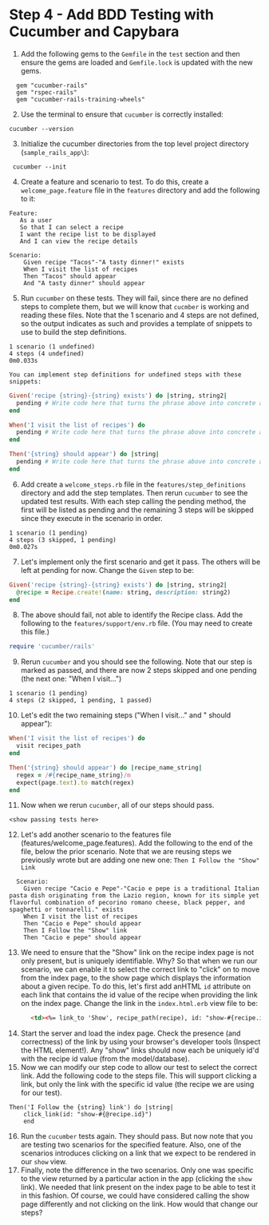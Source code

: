 # Step 4 - Add BDD Testing with Cucumber and Capybara

1. Add the following gems to the `Gemfile` in the `test` section and then ensure the gems are loaded and `Gemfile.lock` 
is updated with the new gems.
```text
  gem "cucumber-rails"
  gem "rspec-rails"
  gem "cucumber-rails-training-wheels"
```
2. Use the terminal to ensure that `cucumber` is correctly installed:
```shell
cucumber --version
```
3. Initialize the cucumber directories from the top level project directory (`sample_rails_app\`):
```shell
 cucumber --init
```
4. Create a feature and scenario to test. To do this, create a `welcome_page.feature` file in the `features`
directory and add the following to it:
```text
Feature:
   As a user
   So that I can select a recipe
   I want the recipe list to be displayed
   And I can view the recipe details

Scenario:
    Given recipe "Tacos"-"A tasty dinner!" exists
    When I visit the list of recipes
    Then "Tacos" should appear
    And "A tasty dinner" should appear
```
5. Run `cucumber` on these tests.  They will fail, since there are no defined steps to complete them, but we will know
that `cucmber` is working and reading these files. Note that the 1 scenario and 4 steps are not defined, so the 
output indicates as such and provides a template of snippets to use to build the step definitions.
```text
1 scenario (1 undefined)
4 steps (4 undefined)
0m0.033s

You can implement step definitions for undefined steps with these snippets:
```
```ruby
Given('recipe {string}-{string} exists') do |string, string2|
  pending # Write code here that turns the phrase above into concrete actions
end

When('I visit the list of recipes') do
  pending # Write code here that turns the phrase above into concrete actions
end

Then('{string} should appear') do |string|
  pending # Write code here that turns the phrase above into concrete actions
end
```
6. Add create a `welcome_steps.rb` file in the `features/step_definitions` directory and add the step templates. Then
rerun `cucumber` to see the updated test results. With each step calling the pending method, the first will be listed
as pending and the remaining 3 steps will be skipped since they execute in the scenario in order.
```text
1 scenario (1 pending)
4 steps (3 skipped, 1 pending)
0m0.027s
```
7. Let's implement only the first scenario and get it pass. The others will be left at pending for now. Change
the `Given` step to be:
```ruby
Given('recipe {string}-{string} exists') do |string, string2|
  @recipe = Recipe.create!(name: string, description: string2)
end
```
8. The above should fail, not able to identify the Recipe class. Add the following to the `features/support/env.rb`
file. (You may need to create this file.)
```ruby
require 'cucumber/rails'
```
9. Rerun `cucumber` and you should see the following. Note that our step is marked as passed, and there are 
now 2 steps skipped and one pending (the next one: "When I visit...")
```text
1 scenario (1 pending)
4 steps (2 skipped, 1 pending, 1 passed)
```
10. Let's edit the two remaining steps ("When I visit..." and "<something> should appear"):
```ruby
When('I visit the list of recipes') do
  visit recipes_path
end

Then('{string} should appear') do |recipe_name_string|
  regex = /#{recipe_name_string}/m
  expect(page.text).to match(regex)
end
```
11. Now when we rerun `cucumber`, all of our steps should pass.
```text
<show passing tests here>
```
12. Let's add another scenario to the features file (features/welcome_page.features). Add the following to the end
of the file, below the prior scenario. Note that we are reusing steps we previously wrote but are adding one new
one: `Then I Follow the "Show" Link`
```text
  Scenario:
    Given recipe "Cacio e Pepe"-"Cacio e pepe is a traditional Italian pasta dish originating from the Lazio region, known for its simple yet flavorful combination of pecorino romano cheese, black pepper, and spaghetti or tonnarelli." exists
    When I visit the list of recipes
    Then "Cacio e Pepe" should appear
    Then I Follow the "Show" link
    Then "Cacio e pepe" should appear
```
13. We need to ensure that the "Show" link on the recipe index page is not only present, but is uniquely
identifiable. Why? So that when we run our scenario, we can enable it to select the correct link to "click" on
to move from the index page, to the show page which displays the information about a given recipe. To do this, 
let's first add anHTML `id` attribute on each link that contains the id value of the recipe when providing the
link on the index page. Change the link in the `index.html.erb` view file to be:
```html
      <td><%= link_to 'Show', recipe_path(recipe), id: "show-#{recipe.id}" %></td>
```
14. Start the server and load the index page. Check the presence (and correctness) of the link by using your
browser's developer tools (Inspect the HTML element!). Any "show" links should now each be uniquely id'd with 
the recipe id value (from the model/database).
15. Now we can modify our step code to allow our test to select the correct link. Add the following code to the 
steps file. This will support clicking a link, but only the link with the specific id value (the recipe we are
using for our test).
```text
Then('I Follow the {string} link') do |string|
    click_link(id: "show-#{@recipe.id}")
    end
```
16. Run the `cucumber` tests again. They should pass. But now note that you are testing two scenarios for the
specified feature. Also, one of the scenarios introduces clicking on a link that we expect to be rendered in 
our `show` view.
17. Finally, note the difference in the two scenarios. Only one was specific to the view returned by a particular
action in the app (clicking the `show` link). We needed that link present on the index page to be able to test it
in this fashion. Of course, we could have considered calling the show page differently and not clicking on the 
link. How would that change our steps?

